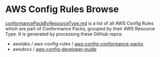 # AWS Config Rules Browse

[conformancePackByResourceType.md](conformancePackByResourceType.md) is a list of all AWS Config Rules which are part of Conformance Packs, grouped by their AWS Resource Type.  It is generated by processing these GitHub repos:
* awslabs / aws-config-rules / [aws-config-conformance-packs](https://github.com/awslabs/aws-config-rules/tree/master/aws-config-conformance-packs)
* awsdocs / [aws-config-developer-guide](https://github.com/awsdocs/aws-config-developer-guide)